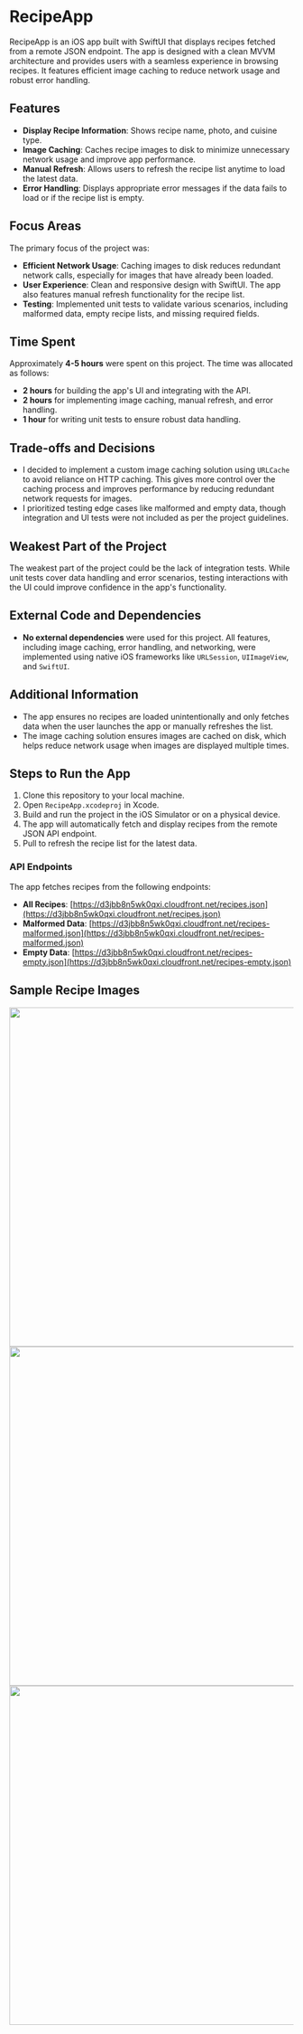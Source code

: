 # RecipeApp

RecipeApp is an iOS app built with SwiftUI that displays recipes fetched from a remote JSON endpoint. The app is designed with a clean MVVM architecture and provides users with a seamless experience in browsing recipes. It features efficient image caching to reduce network usage and robust error handling.

## Features

- **Display Recipe Information**: Shows recipe name, photo, and cuisine type. 
- **Image Caching**: Caches recipe images to disk to minimize unnecessary network usage and improve app performance.
- **Manual Refresh**: Allows users to refresh the recipe list anytime to load the latest data.
- **Error Handling**: Displays appropriate error messages if the data fails to load or if the recipe list is empty.

## Focus Areas

The primary focus of the project was:
- **Efficient Network Usage**: Caching images to disk reduces redundant network calls, especially for images that have already been loaded.
- **User Experience**: Clean and responsive design with SwiftUI. The app also features manual refresh functionality for the recipe list.
- **Testing**: Implemented unit tests to validate various scenarios, including malformed data, empty recipe lists, and missing required fields.

## Time Spent

Approximately **4-5 hours** were spent on this project. The time was allocated as follows:
- **2 hours** for building the app's UI and integrating with the API.
- **2 hours** for implementing image caching, manual refresh, and error handling.
- **1 hour** for writing unit tests to ensure robust data handling.

## Trade-offs and Decisions

- I decided to implement a custom image caching solution using `URLCache` to avoid reliance on HTTP caching. This gives more control over the caching process and improves performance by reducing redundant network requests for images.
- I prioritized testing edge cases like malformed and empty data, though integration and UI tests were not included as per the project guidelines.

## Weakest Part of the Project

The weakest part of the project could be the lack of integration tests. While unit tests cover data handling and error scenarios, testing interactions with the UI could improve confidence in the app's functionality.

## External Code and Dependencies

- **No external dependencies** were used for this project. All features, including image caching, error handling, and networking, were implemented using native iOS frameworks like `URLSession`, `UIImageView`, and `SwiftUI`.

## Additional Information

- The app ensures no recipes are loaded unintentionally and only fetches data when the user launches the app or manually refreshes the list.
- The image caching solution ensures images are cached on disk, which helps reduce network usage when images are displayed multiple times.

## Steps to Run the App

1. Clone this repository to your local machine.
2. Open `RecipeApp.xcodeproj` in Xcode.
3. Build and run the project in the iOS Simulator or on a physical device.
4. The app will automatically fetch and display recipes from the remote JSON API endpoint.
5. Pull to refresh the recipe list for the latest data.

### API Endpoints

The app fetches recipes from the following endpoints:
- **All Recipes**: [https://d3jbb8n5wk0qxi.cloudfront.net/recipes.json](https://d3jbb8n5wk0qxi.cloudfront.net/recipes.json)
- **Malformed Data**: [https://d3jbb8n5wk0qxi.cloudfront.net/recipes-malformed.json](https://d3jbb8n5wk0qxi.cloudfront.net/recipes-malformed.json)
- **Empty Data**: [https://d3jbb8n5wk0qxi.cloudfront.net/recipes-empty.json](https://d3jbb8n5wk0qxi.cloudfront.net/recipes-empty.json)

## Sample Recipe Images
<img src="mainscreen.png" width="600" />
<img src="filterscreen.png" width="600" />
<img src="playingvideo.png" width="600" />
